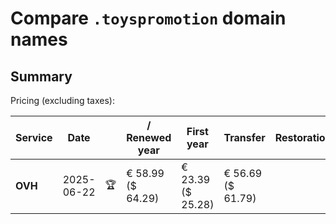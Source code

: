 # Compare `.toyspromotion` domain names

## Summary

Pricing (excluding taxes):

| Service | Date |  | / Renewed year | First year | Transfer | Restoration |
|--|--|--|--|--|--|--|
| **OVH** | 2025-06-22 | 🏆 | € 58.99<br>($ 64.29) | € 23.39<br>($ 25.28) | € 56.69<br>($ 61.79) |  |
